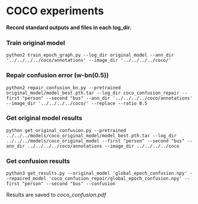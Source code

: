 # COCO experiments

**Record standard outputs and files in each log_dir.**

### Train original model
```
python2 train_epoch_graph.py --log_dir original_model --ann_dir '../../../../coco/annotations' --image_dir '../../../../coco/'
```

### Repair confusion error (w-bn(0.5))
```
python2 repair_confusion_bn.py --pretrained original_model/model_best.pth.tar --log_dir coco_confusion_repair --first "person" --second "bus" --ann_dir '../../../../coco/annotations' --image_dir '../../../../coco/' --replace --ratio 0.5
```

### Get original model results
```
python get_original_confusion.py --pretrained ../../../models/coco_original_model/model_best.pth.tar --log_dir ../../../models/coco_original_model --first "person" --second "bus" --ann_dir ../../../../coco/annotations --image_dir ../../../../coco
```

### Get confusion results
```
python3 get_results.py --original_model 'global_epoch_confusion.npy' --repaired_model 'coco_confusion_repair/global_epoch_confusion.npy' --first "person" --second "bus" --confusion
```
Results are saved to *coco_confusion.pdf*  
